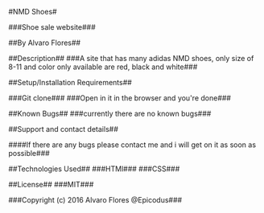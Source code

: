 #NMD Shoes#

###Shoe sale website###

##By Alvaro Flores##

##Description##
###A site that has many adidas NMD shoes, only size of 8-11 and color only available are red, black and white###

##Setup/Installation Requirements##

###Git clone###
###Open in it in the browser and you're done###

##Known Bugs##
###currently there are no known bugs###

##Support and contact details##

####If there are any bugs please contact me and i will get on it as soon as possible###

##Technologies Used##
###HTMl###
###CSS###

##License##
###MIT###

###Copyright (c) 2016 Alvaro Flores @Epicodus###
